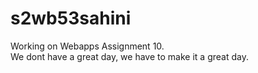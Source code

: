 # s2wb53sahini
Working on Webapps Assignment 10.<br>
We dont have a great day, we have to make it a great day.
